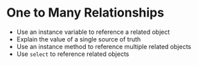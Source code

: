 # One to Many Relationships

- Use an instance variable to reference a related object
- Explain the value of a single source of truth
- Use an instance method to reference multiple related objects
- Use `select` to reference related objects